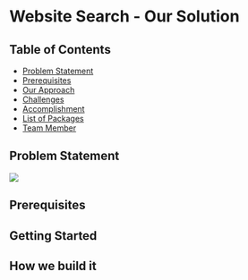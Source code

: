# Website Search - Our Solution 

Table of Contents
-----------------

- [Problem Statement](#problem-statement)
- [Prerequisites](#prerequisites)
- [Our Approach](#how-we-build-it)
- [Challenges](#getting-started)
- [Accomplishment](#accomplishment)
- [List of Packages](#list-of-packages)
- [Team Member](#team-member)

## Problem Statement
<img src="https://user-images.githubusercontent.com/59198489/126848303-b0470a91-d8b0-419d-9cb8-b45cf159feee.png">

## Prerequisites

## Getting Started

## How we build it 


